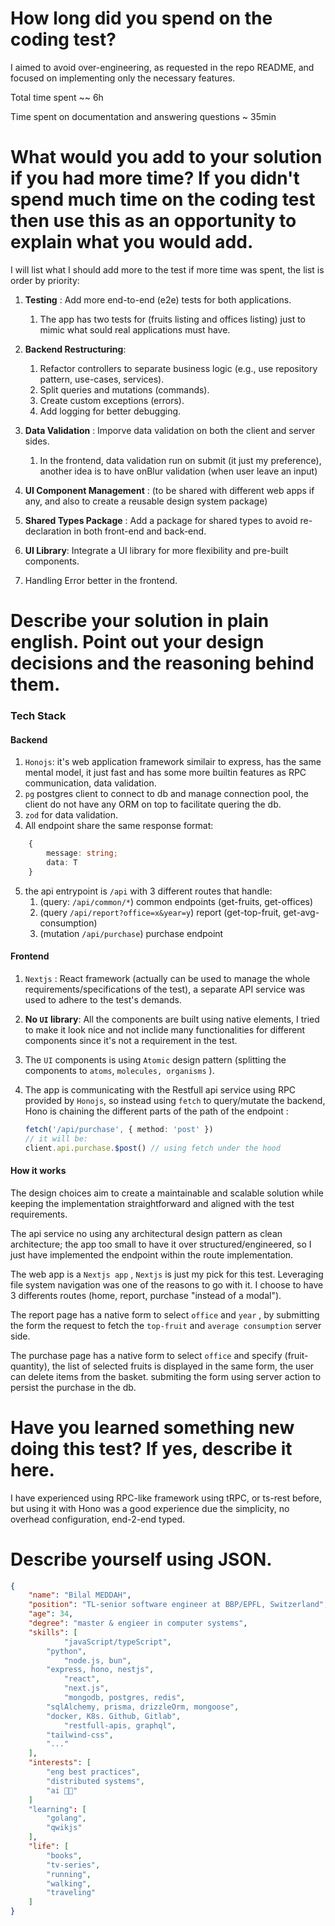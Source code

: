 # How long did you spend on the coding test?

I aimed to avoid over-engineering, as requested in the repo README, and focused on implementing only the necessary features.

Total time spent ~~ 6h

Time spent on documentation and answering questions ~ 35min

# What would you add to your solution if you had more time? If you didn't spend much time on the coding test then use this as an opportunity to explain what you would add.

I will list what I should add more to the test if more time was spent, the list is order by priority:

1. **Testing** : Add more end-to-end (e2e) tests for both applications.

   1. The app has two tests for (fruits listing and offices listing) just to mimic what sould real applications must have.
2. **Backend Restructuring**:

   1. Refactor controllers to separate business logic (e.g., use repository pattern, use-cases, services).
   2. Split queries and mutations (commands).
   3. Create custom exceptions (errors).
   4. Add logging for better debugging.
3. **Data Validation** : Imporve data validation on both the client and server sides.

   1. In the frontend, data validation run on submit (it just my preference), another idea is to have onBlur validation (when user leave an input)
4. **UI Component Management** : (to be shared with different web apps if any, and also to create a reusable design system package)
5. **Shared Types Package** : Add a package for shared types to avoid re-declaration in both front-end and back-end.
6. **UI Library**: Integrate a UI library for more flexibility and pre-built components.
7. Handling Error better in the frontend.

# Describe your solution in plain english. Point out your design decisions and the reasoning behind them.

### Tech Stack

#### Backend

1. `Honojs`: it's web application framework similair to express, has the same mental model, it just fast and has some more builtin features as RPC communication, data validation.
2. `pg` postgres client to connect to db and manage connection pool, the client do not have any ORM on top to facilitate quering the db.
3. `zod` for data validation.
4. All endpoint share the same response format:

```ts
    {
    	message: string;
    	data: T
    }
```

5. the api entrypoint is `/api` with 3 different routes that handle:
   1. (query: `/api/common/*`) common endpoints (get-fruits, get-offices)
   2. (query `/api/report?office=x&year=y`) report (get-top-fruit, get-avg-consumption)
   3. (mutation `/api/purchase`) purchase endpoint

#### Frontend

1. `Nextjs` : React framework (actually can be used to manage the whole requirements/specifications of the test), a separate API service was used to adhere to the test's demands.
2. **No  `UI` library**: All the components are built using native elements, I tried to make it look nice and not inclide many functionalities for different components since it's not a requirement in the test.
3. The `UI` components is using `Atomic` design pattern (splitting the components to `atoms`, `molecules, organisms` ).
4. The app is communicating with the Restfull api service using  RPC provided by `Honojs`, so instead using `fetch` to query/mutate the backend, Hono is chaining the different parts of the path of the endpoint :

   ```ts
   fetch('/api/purchase', { method: 'post' }) 
   // it will be:
   client.api.purchase.$post() // using fetch under the hood
   ```

#### How it works

The design choices aim to create a maintainable and scalable solution while keeping the implementation straightforward and aligned with the test requirements.

The api service no using any architectural design pattern as clean architecture; the app too small to have it over structured/engineered, so I just have implemented the endpoint within the route implementation.

The web app is a `Nextjs app` , `Nextjs` is just my pick for this test. Leveraging file system navigation was one of the reasons to go with it. I choose to have 3 differents routes (home, report, purchase "instead of a modal").

The report page has a native form to select `office` and `year` , by submitting the form the request to fetch the `top-fruit` and `average consumption` server side.

The purchase page has a native form to select `office` and specify (fruit-quantity), the list of selected fruits is displayed in the same form, the user can delete items from the basket. submiting the form using server action to persist the purchase in the db.

# Have you learned something new doing this test? If yes, describe it here.

I have experienced using RPC-like framework using tRPC, or ts-rest before, but using it with Hono was a good experience due the simplicity, no overhead configuration, end-2-end typed.

# Describe yourself using JSON.

```json
{
	"name": "Bilal MEDDAH",
	"position": "TL-senior software engineer at BBP/EPFL, Switzerland",
	"age": 34,
	"degree": "master & engieer in computer systems",
	"skills": [
    		"javaScript/typeScript",
		"python",
    		"node.js, bun",
		"express, hono, nestjs",
    		"react",
    		"next.js",
    		"mongodb, postgres, redis",
		"sqlAlchemy, prisma, drizzleOrm, mongoose",
		"docker, K8s. Github, Gitlab",
    		"restfull-apis, graphql",
		"tailwind-css",
		"..."
  	],
	"interests": [
		"eng best practices",
		"distributed systems",
		"ai 🤷🏻"
	]
	"learning": [
		"golang",
		"qwikjs"
	],
	"life": [
		"books",
		"tv-series",
		"running",
		"walking",
		"traveling"
	]
}
```
